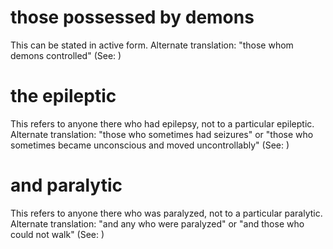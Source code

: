 
# those possessed by demons
This can be stated in active form. Alternate translation: "those whom demons controlled" (See: )

# the epileptic
This refers to anyone there who had epilepsy, not to a particular epileptic. Alternate translation: "those who sometimes had seizures" or "those who sometimes became unconscious and moved uncontrollably" (See: )

# and paralytic
This refers to anyone there who was paralyzed, not to a particular paralytic. Alternate translation: "and any who were paralyzed" or "and those who could not walk" (See: )